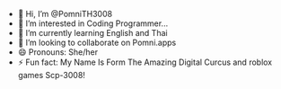 - 👋 Hi, I’m @PomniTH3008
- 👀 I’m interested in Coding Programmer...
- 🌱 I’m currently learning English and Thai
- 💞️ I’m looking to collaborate on Pomni.apps
- 😄 Pronouns: She/her
- ⚡ Fun fact: My Name Is Form The Amazing Digital Curcus and roblox games Scp-3008!

<!---
PomniTH3008/PomniTH3008 is a ✨ special ✨ repository because its `README.md` (this file) appears on your GitHub profile.
You can click the Preview link to take a look at your changes.
--->

